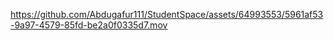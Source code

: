 

https://github.com/Abdugafur111/StudentSpace/assets/64993553/5961af53-9a97-4579-85fd-be2a0f0335d7.mov

